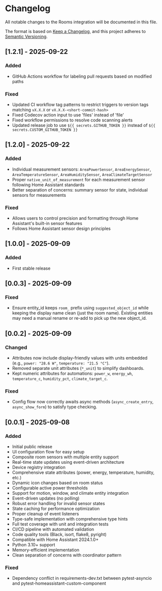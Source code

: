 # Changelog

All notable changes to the Rooms integration will be documented in this file.

The format is based on [Keep a Changelog](https://keepachangelog.com/en/1.1.0/),
and this project adheres to [Semantic Versioning](https://semver.org/spec/v2.0.0.html).

## [1.2.1] - 2025-09-22

### Added
- GitHub Actions workflow for labeling pull requests based on modified paths

### Fixed
- Updated CI workflow tag patterns to restrict triggers to version tags matching `vX.X.X` or `vX.X.X-<short-commit-hash>`
- Fixed Codecov action input to use 'files' instead of 'file'
- Fixed workflow permissions to resolve code scanning alerts
- Updated release job to use `${{ secrets.GITHUB_TOKEN }}` instead of `${{ secrets.CUSTOM_GITHUB_TOKEN }}`

## [1.2.0] - 2025-09-22

### Added
- Individual measurement sensors: `AreaPowerSensor`, `AreaEnergySensor`, `AreaTemperatureSensor`, `AreaHumiditySensor`, `AreaClimateTargetSensor`
- Proper `native_unit_of_measurement` for each measurement sensor following Home Assistant standards
- Better separation of concerns: summary sensor for state, individual sensors for measurements

### Fixed
- Allows users to control precision and formatting through Home Assistant's built-in sensor features
- Follows Home Assistant sensor design principles

## [1.0.0] - 2025-09-09

### Added
- First stable release

## [0.0.3] - 2025-09-09

### Fixed
- Ensure entity_id keeps `room_` prefix using `suggested_object_id` while keeping the display name clean (just the room name). Existing entities may need a manual rename or re-add to pick up the new object_id.

## [0.0.2] - 2025-09-09

### Changed
- Attributes now include display-friendly values with units embedded (e.g., `power: "28.6 W"`, `temperature: "21.5 °C"`).
- Removed separate unit attributes (`*_unit`) to simplify dashboards.
- Kept numeric attributes for automations: `power_w`, `energy_wh`, `temperature_c`, `humidity_pct`, `climate_target_c`.

### Fixed
- Config flow now correctly awaits async methods (`async_create_entry`, `async_show_form`) to satisfy type checking.

## [0.0.1] - 2025-09-08

### Added
- Initial public release
- UI configuration flow for easy setup
- Composite room sensors with multiple entity support
- Real-time state updates using event-driven architecture
- Device registry integration
- Comprehensive state attributes (power, energy, temperature, humidity, etc.)
- Dynamic icon changes based on room status
- Configurable active power thresholds
- Support for motion, window, and climate entity integration
- Event-driven updates (no polling)
- Robust error handling for invalid sensor states
- State caching for performance optimization
- Proper cleanup of event listeners
- Type-safe implementation with comprehensive type hints
- Full test coverage with unit and integration tests
- CI/CD pipeline with automated validation
- Code quality tools (Black, isort, flake8, pyright)
- Compatible with Home Assistant 2024.1.0+
- Python 3.10+ support
- Memory-efficient implementation
- Clean separation of concerns with coordinator pattern

### Fixed
- Dependency conflict in requirements-dev.txt between pytest-asyncio and pytest-homeassistant-custom-component
